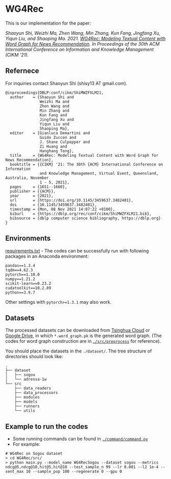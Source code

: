 # WG4Rec

This is our implementation for the paper:

*Shaoyun Shi, Weizhi Ma, Zhen Wang, Min Zhang, Kun Fang, Jingfang Xu, Yiqun Liu, and Shaoping Ma. 2021. [WG4Rec: Modeling Textual Content with Word Graph for News Recommendation](https://dl.acm.org/doi/10.1145/3459637.3482401).  In Proceedings of the 30th ACM International Conference on Information and Knowledge Management (CIKM ’21).*



## Refernece

For inquiries contact Shaoyun Shi (shisy13 AT gmail.com).

```
@inproceedings{DBLP:conf/cikm/ShiMWZFXLM21,
  author    = {Shaoyun Shi and
               Weizhi Ma and
               Zhen Wang and
               Min Zhang and
               Kun Fang and
               Jingfang Xu and
               Yiqun Liu and
               Shaoping Ma},
  editor    = {Gianluca Demartini and
               Guido Zuccon and
               J. Shane Culpepper and
               Zi Huang and
               Hanghang Tong},
  title     = {WG4Rec: Modeling Textual Content with Word Graph for News Recommendation},
  booktitle = {{CIKM} '21: The 30th {ACM} International Conference on Information
               and Knowledge Management, Virtual Event, Queensland, Australia, November
               1 - 5, 2021},
  pages     = {1651--1660},
  publisher = {{ACM}},
  year      = {2021},
  url       = {https://doi.org/10.1145/3459637.3482401},
  doi       = {10.1145/3459637.3482401},
  timestamp = {Mon, 08 Nov 2021 14:07:22 +0100},
  biburl    = {https://dblp.org/rec/conf/cikm/ShiMWZFXLM21.bib},
  bibsource = {dblp computer science bibliography, https://dblp.org}
}
```



## Environments

[requirements.txt](https://github.com/THUIR/WG4Rec/blob/master/requirements.txt) - The codes can be successfully run with following packages in an Anaconda environment:

```
pandas==1.3.4
tqdm==4.62.3
pytorch==1.10.0
numpy==1.21.2
scikit-learn==0.23.2
cudatoolkit==10.2.89
python==3.9.7
```

Other settings with `pytorch>=1.3.1` may also work.



## Datasets

The processed datasets can be downloaded from [Tsinghua Cloud](https://cloud.tsinghua.edu.cn/d/a8b40e16594540a38f5d/) or [Google Drive](https://drive.google.com/drive/folders/1FkUGBkhZdUqg8UBVOdVDySiFPJ4DPHLS?usp=sharing), in which `*.word_graph.pk` is the generated word graph. (The codes for word graph construction are in [`./src/preprocess`](https://github.com/THUIR/WG4Rec/blob/master/src/preprocess) for reference).

You should place the datasets in the `./dataset/`. The tree structure of directories should look like:

```
.
├── dataset
│   ├── sogou
│   └── adressa-1w
└── src
    ├── data_readers
    ├── data_processors
    ├── modules
    ├── models
    ├── runners
    └── utils
```





## Example to run the codes

-   Some running commands can be found in [`./command/command.py`](https://github.com/THUIR/WG4Rec/blob/master/command/command.py)
-   For example:

```
# WG4Rec on Sogou dataset
> cd WG4Rec/src/
> python main.py --model_name WG4RecSogou --dataset sogou --metrics ndcg@5,ndcg@10,hit@5,hit@10 --test_sample_n 99 --lr 0.001 --l2 1e-4 --sent_max 10 --sample_pop 100 --regenerate 0 --gpu 0
```

